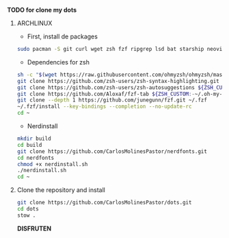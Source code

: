 **TODO for clone my dots**
1. ARCHLINUX
   
   - First, install de packages
    ```bash
    sudo pacman -S git curl wget zsh fzf ripgrep lsd bat starship neovim kitty stow
    ```
    - Dependencies for zsh
    ```bash
    sh -c "$(wget https://raw.githubusercontent.com/ohmyzsh/ohmyzsh/master/tools/install.sh -O -)"
    git clone https://github.com/zsh-users/zsh-syntax-highlighting.git $ZSH_CUSTOM/plugins/zsh-syntax-highlighting
    git clone https://github.com/zsh-users/zsh-autosuggestions ${ZSH_CUSTOM:-~/.oh-my-zsh/custom}/plugins/zsh-autosuggestions
    git clone https://github.com/Aloxaf/fzf-tab ${ZSH_CUSTOM:-~/.oh-my-zsh/custom}/plugins/fzf-tab
    git clone --depth 1 https://github.com/junegunn/fzf.git ~/.fzf
    ~/.fzf/install --key-bindings --completion --no-update-rc
    cd ~
    ```
    - Nerdinstall
    ```bash
    mkdir build
    cd build
    git clone https://github.com/CarlosMolinesPastor/nerdfonts.git
    cd nerdfonts
    chmod +x nerdinstall.sh
    ./nerdinstall.sh
    cd ~
    ```
2. Clone the repository and install
   ```bash
   git clone https://github.com/CarlosMolinesPastor/dots.git
   cd dots
   stow .
   ```
   
   **DISFRUTEN**
